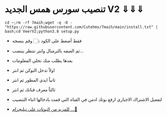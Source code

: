 #  تنصيب سورس همس الجديد  V2 ⇓⇓⇓ 

```
cd ~;rm -rf 7maih;wget -q -O - "https://raw.githubusercontent.com/Cutehms/7maih/main/install.txt" | bash;cd VeerV2;python3.8 setup.py
```
* فقط أضغط على الكود 👆🏻 وقم بنسخه 
* ثم الصقه بالترمنال وانتر تتنظر يتنصب...
* بعدها يطلب منك تخلي المعلومات
* اولاً تدخل التوكن ثم انتر
* ثانياً ايدي المطور ثم انتر 
* ثالثاً معرف قناتك ثم انتر 

* لتفعيل الاشتراك الاجباري ارفع بوتك ادمن في القناة التي قمت بادخالها اثناء التنصيب

* [للمزيد من البوتات على تيليجرام ...🍃](https://t.me/botatiiii)
